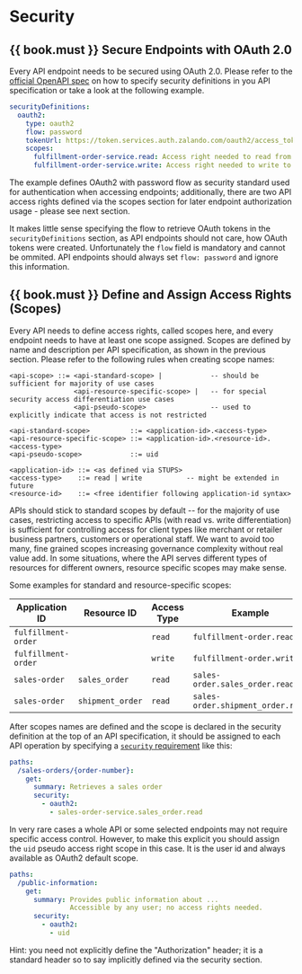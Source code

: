 # Security

## {{ book.must }} Secure Endpoints with OAuth 2.0

Every API endpoint needs to be secured using OAuth 2.0. Please refer to the 
[official OpenAPI spec](https://github.com/OAI/OpenAPI-Specification/blob/master/versions/2.0.md#security-definitions-object)
on how to specify security definitions in you API specification or take a look at the following example.

```yaml
securityDefinitions:
  oauth2:
    type: oauth2
    flow: password
    tokenUrl: https://token.services.auth.zalando.com/oauth2/access_token
    scopes:
      fulfillment-order-service.read: Access right needed to read from the fulfillment order service.
      fulfillment-order-service.write: Access right needed to write to the fulfillment order service.      
```

The example defines OAuth2 with password flow as security standard used for authentication when accessing endpoints; additionally, there are two API access rights defined via the scopes section for later endpoint authorization usage - please see next section.

It makes little sense specifying the flow to retrieve OAuth tokens in the `securityDefinitions` section, as API endpoints should not care, how OAuth tokens were created. Unfortunately the `flow` field is mandatory and cannot be ommited. API endpoints should always set `flow: password` and ignore this information.

## {{ book.must }} Define and Assign Access Rights (Scopes)

Every API needs to define access rights, called scopes here, and every endpoint needs to have at least one scope assigned. Scopes are defined by name and description per API specification, as shown in the previous section. Please refer to the following rules when creating scope names:

```
<api-scope> ::= <api-standard-scope> |            -- should be sufficient for majority of use cases 
                <api-resource-specific-scope> |   -- for special security access differentiation use cases 
                <api-pseudo-scope>                -- used to explicitly indicate that access is not restricted
                
<api-standard-scope>          ::= <application-id>.<access-type> 
<api-resource-specific-scope> ::= <application-id>.<resource-id>.<access-type>
<api-pseudo-scope>            ::= uid

<application-id> ::= <as defined via STUPS>
<access-type>    ::= read | write           -- might be extended in future
<resource-id>    ::= <free identifier following application-id syntax>
```

APIs should stick to standard scopes by default -- for the majority of use cases, restricting access to specific APIs (with read vs. write differentiation) is sufficient for controlling access for client types like merchant or retailer business partners, customers or operational staff. We want to avoid too many, fine grained scopes increasing governance complexity without real value add. In some situations, where the API serves different types of resources for different owners, resource specific scopes may make sense.

Some examples for standard and resource-specific scopes:

| Application ID      | Resource ID      | Access Type | Example                           |
|---------------------|------------------|-------------|-----------------------------------|
| `fulfillment-order` |                  | `read`      | `fulfillment-order.read`          |
| `fulfillment-order` |                  | `write`     | `fulfillment-order.write`         |
| `sales-order`       | `sales_order`    | `read`      | `sales-order.sales_order.read`    |
| `sales-order`       | `shipment_order` | `read`      | `sales-order.shipment_order.read` |

After scopes names are defined and the scope is declared in the security definition at the top of an API specification, it should be assigned to each API operation by specifying a [`security` requirement](https://github.com/OAI/OpenAPI-Specification/blob/master/versions/2.0.md#securityRequirementObject) like this:

```yaml
paths:
  /sales-orders/{order-number}:
    get:
      summary: Retrieves a sales order
      security:
        - oauth2:
          - sales-order-service.sales_order.read
```

In very rare cases a whole API or some selected endpoints may not require specific access control. However, to make this explicit you should assign the `uid` pseudo access right scope in this case. It is the user id and always available as OAuth2 default scope. 

```yaml
paths:
  /public-information:
    get:
      summary: Provides public information about ... 
               Accessible by any user; no access rights needed. 
      security:
        - oauth2:
          - uid
```

Hint: you need not explicitly define the "Authorization" header; it is a standard header so to say implicitly defined via the security section.



